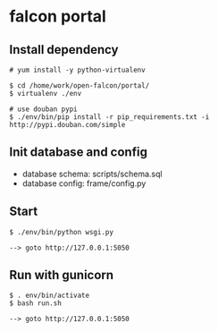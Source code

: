 falcon portal
============

## Install dependency

    # yum install -y python-virtualenv

    $ cd /home/work/open-falcon/portal/
    $ virtualenv ./env

    # use douban pypi
    $ ./env/bin/pip install -r pip_requirements.txt -i http://pypi.douban.com/simple


## Init database and config

- database schema: scripts/schema.sql
- database config: frame/config.py

## Start

    $ ./env/bin/python wsgi.py

    --> goto http://127.0.0.1:5050


## Run with gunicorn

    $ . env/bin/activate
    $ bash run.sh
    
    --> goto http://127.0.0.1:5050


